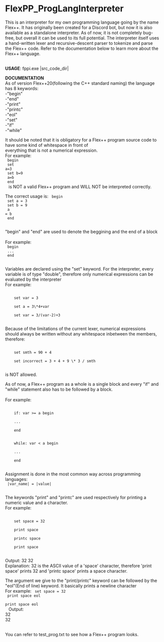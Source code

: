 # FlexPP_ProgLangInterpreter
This is an interpreter for my own programming language going by the name Flex++. It has originally been 
created for a Discord bot, but now it is also available as a standalone interpreter. As of now, it is not
completely bug-free, but overall it can be used to its full potential. The interpreter itself uses a hand-written
lexer and recursive-descent parser to tokenize and parse the Flex++ code. Refer to the documentation below to
learn more about the Flex++ language.<br><br>

**USAGE**: fppi.exe |src_code_dir|<br>

**DOCUMENTATION**<br>
As of version Flex++20(following the C++ standard naming) the language has 8 keywords:<br>
    -"begin"<br>
    -"end"<br>
    -"print"<br>
    -"printc"<br>
    -"eol"<br>
    -"set"<br>
    -"if"<br>
    -"while"<br>

It should be noted that it is obligatory for a Flex++ program source code to have some kind of whitespace in front of<br>
everything that is not a numerical expression.<br>
For example:<br>
<code>
    begin<br>
        set a=3<br>
        set b=9<br>
        a=b<br>
    end<br>
</code>
is NOT a valid Flex++ program and WILL NOT be interpreted correctly.<br>

The correct usage is:
<code>
    begin<br>
        set a = 3<br>
        set b = 9<br>
        a = b<br>
    end<br>
</code>

"begin" and "end" are used to denote the beggining and the end of a block<br><br>
For example:<br>
<code>
    begin<br>
    ...<br>
    end<br>
</code>

Variables are declared using the "set" keyword. For the interpreter, every variable is of type "double",
therefore only numerical expressions can be evaluated by the interpreter<br>
For example:<br>

<code>
    set var = 3<br>
    set a = 3\*4+var<br>
    set var = 3/(var-2)+3<br>
</code>

Because of the limitations of the current lexer, numerical expressions should always be written without any
whitespace inbetween the members, therefore:<br>

<code>
    set smth = 90 + 4<br>
    set incorrect = 3 + 4 + 9 \* 3 / smth<br>
</code>

is NOT allowed.<br>

As of now, a Flex++ program as a whole is a single block and every "if" and "while" statement
also has to be followed by a block.<br><br>
For example:<br>

<code>
    if: var >= a begin<br>
    ...<br>
    end<br>
</code>

<code>
    while: var < a begin<br>
    ...<br>
    end<br>
</code>

Assignment is done in the most common way across programming languages:<br>
<code>
    |var_name| = |value|<br>
</code>

The keywords "print" and "printc" are used respectively for printing a numeric value and a character.<br>
For example:<br>

<code>
    set space = 32<br>
    print space<br>
    printc space<br>
    print space<br>
</code>

Output: 32 32<br>
Explanation: 32 is the ASCII value of a 'space' character, therefore 'print space' prints 32 and 'printc space' prints a space character.<br>

The argument we give to the "print/printc" keyword can be followed by the "eol"(End of line) keyword. It basically prints a newline character<br>
For example:
<code>
    set space = 32<br>
    print space eol<br>
    print space eol<br>
</code>
Output:<br>
32<br>
32<br><br>

You can refer to test_prog.txt to see how a Flex++ program looks.<br>




